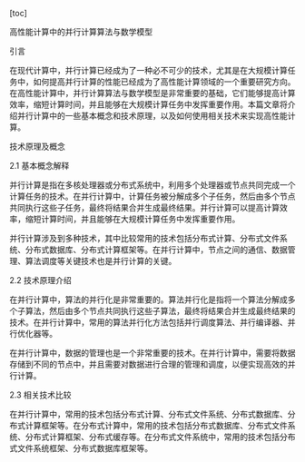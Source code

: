 
[toc]                    
                
                
高性能计算中的并行计算算法与数学模型

引言

在现代计算中，并行计算已经成为了一种必不可少的技术，尤其是在大规模计算任务中，如何提高并行计算的性能已经成为了高性能计算领域的一个重要研究方向。在高性能计算中，并行计算算法与数学模型是非常重要的基础，它们能够提高计算效率，缩短计算时间，并且能够在大规模计算任务中发挥重要作用。本篇文章将介绍并行计算中的一些基本概念和技术原理，以及如何使用相关技术来实现高性能计算。

技术原理及概念

2.1 基本概念解释

并行计算是指在多核处理器或分布式系统中，利用多个处理器或节点共同完成一个计算任务的技术。在并行计算中，计算任务被分解成多个子任务，然后由多个节点共同执行这些子任务，最终将结果合并生成最终结果。并行计算可以提高计算效率，缩短计算时间，并且能够在大规模计算任务中发挥重要作用。

并行计算涉及到多种技术，其中比较常用的技术包括分布式计算、分布式文件系统、分布式数据库、分布式计算框架等。在并行计算中，节点之间的通信、数据管理、算法调度等关键技术也是并行计算的关键。

2.2 技术原理介绍

在并行计算中，算法的并行化是非常重要的。算法并行化是指将一个算法分解成多个子算法，然后由多个节点共同执行这些子算法，最终将结果合并生成最终结果的技术。在并行计算中，常用的算法并行化方法包括并行调度算法、并行编译器、并行优化器等。

在并行计算中，数据的管理也是一个非常重要的技术。在并行计算中，需要将数据存储到不同的节点中，并且需要对数据进行合理的管理和调度，以便实现高效的并行计算。

2.3 相关技术比较

在并行计算中，常用的技术包括分布式计算、分布式文件系统、分布式数据库、分布式计算框架等。在分布式计算中，常用的技术包括分布式数据库、分布式文件系统、分布式计算框架、分布式缓存等。在分布式文件系统中，常用的技术包括分布式文件系统框架、分布式数据库框架等。

